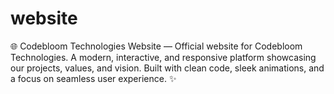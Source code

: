 # website
🌐 Codebloom Technologies Website — Official website for Codebloom Technologies. A modern, interactive, and responsive platform showcasing our projects, values, and vision. Built with clean code, sleek animations, and a focus on seamless user experience. ✨
